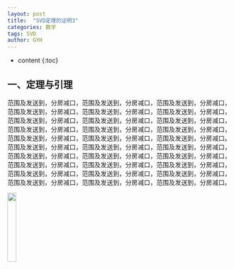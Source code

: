 ```yaml
---
layout: post
title:  "SVD定理的证明3"
categories: 数学
tags: SVD
author: GYH
---
```


* content
{:toc}

## 一、定理与引理

范围及发送到，分房减口，范围及发送到，分房减口，范围及发送到，分房减口，范围及发送到，分房减口，范围及发送到，分房减口，范围及发送到，分房减口，范围及发送到，分房减口，范围及发送到，分房减口，范围及发送到，分房减口，范围及发送到，分房减口，范围及发送到，分房减口，范围及发送到，分房减口，范围及发送到，分房减口，范围及发送到，分房减口，范围及发送到，分房减口。范围及发送到，分房减口，范围及发送到，分房减口，范围及发送到，分房减口，范围及发送到，分房减口，范围及发送到，分房减口，范围及发送到，分房减口，范围及发送到，分房减口，范围及发送到，分房减口，范围及发送到，分房减口，范围及发送到，分房减口，范围及发送到，分房减口，范围及发送到，分房减口，范围及发送到，分房减口，范围及发送到，分房减口，范围及发送到，分房减口。

<img src="https://GYHHAHA.github.io/pic/temp.jpeg" width="20%">

